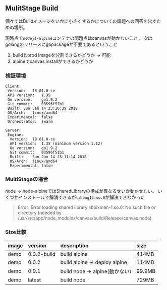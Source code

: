 ## MulitStage Build


個々ではBuildイメージをいかに小さくするかについての課題への回答を出すための場所。

現時点で`nodejs-alpine`コンテナの問題点はcanvasが動かないこと。
次はgolangのリリースにgopackageが不要であるということ


1. buildとprod imageを分割できるかどうか -> 可能
2. alpineでcanvas installができるかどうか

### 検証環境

```
Client:
 Version:	18.01.0-ce
 API version:	1.35
 Go version:	go1.9.2
 Git commit:	03596f51b1
 Built:	Sun Jan 14 23:10:39 2018
 OS/Arch:	linux/amd64
 Experimental:	false
 Orchestrator:	swarm

Server:
 Engine:
  Version:	18.01.0-ce
  API version:	1.35 (minimum version 1.12)
  Go version:	go1.9.2
  Git commit:	03596f51b1
  Built:	Sun Jan 14 23:11:14 2018
  OS/Arch:	linux/amd64
  Experimental:	false

```

### MultiStageの場合

node -> node-alpineではSharedLibraryの構成が異なるせいか動かせない。
いくつかインストールで解消できるが`libpng12.so.0`が解決できなかった

> Error: Error loading shared library libpixman-1.so.0: No such file or directory (needed by /usr/src/app/node_modules/canvas/build/Release/canvas.node)

### Size比較

image|version|description|size
:--|:--|:--|:--
demo|0.0.2-build|build alpine|414MB
demo|0.0.2|build alpine -> deploy alpine|114MB
demo|0.0.1|build node -> alpine(動かない)|99.9MB
demo|latest|build node|729MB

